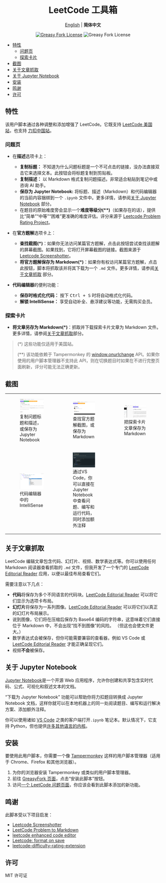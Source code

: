 <div align="center" width="100%">

# LeetCode 工具箱 <!-- omit from toc -->

[English](/README.md) | **简体中文**

<a href="https://greasyfork.org/zh-CN/scripts/532158"><img alt="Greasy Fork License" src="https://img.shields.io/greasyfork/v/532158"></a>
![Greasy Fork License](https://img.shields.io/greasyfork/l/532158)

</div>

- [特性](#特性)
  - [问题页](#问题页)
  - [探索卡片](#探索卡片)
- [截图](#截图)
- [关于文章抓取](#关于文章抓取)
- [关于 Jupyter Notebook](#关于-jupyter-notebook)
- [安装](#安装)
- [鸣谢](#鸣谢)
- [许可](#许可)

## 特性

该用户脚本通过各种调整和添加增强了 LeetCode。它既支持 [LeetCode 美国站](https://leetcode.com)，也支持 [力扣中国站](https://leetcode.cn)。

### 问题页

- 在**描述**选项卡上：
    - **复制标题：** 不知道为什么问题标题是一个不可点击的链接，没办法直接双击它来选择文本。此按钮会将标题复制到剪贴板。
    - **复制描述：** 以 Markdown 格式复制问题描述。非常适合粘贴到笔记中或咨询 AI 助手。
    - **保存为 Jupyter Notebook:** 将标题、描述（Markdown）和代码编辑器的当前内容捆绑到一个 `.ipynb` 文件中。更多详情，请参阅[关于 Jupyter Notebook](#关于-jupyter-notebook) 部分。
    - 在题目的原始难度旁会显示一个**难度等级分(\*\*)**（如果存在的话），提供比“简单”“中等”“困难”更准确的难度评估。评分来源于 [Leetcode Problem Rating Project](https://github.com/zerotrac/leetcode_problem_rating)。

- 在**官方题解**选项卡上：
    - **查找截图(\*)**：如果你无法访问某篇官方题解，点击此按钮尝试查找该题解的屏幕截图。如果找到，它将打开屏幕截图的链接。截图来源于 [Leetcode Screenshotter](https://github.com/akhilkammila/leetcode-screenshotter)。
    - **将官方题解保存为 Markdown(\*)**：如果你有权访问某篇官方题解，点击此按钮，脚本将抓取该并将其下载为一个 `.md` 文件。更多详情，请参阅[关于文章抓取](#关于文章抓取) 部分。

- **代码编辑器**的便利功能：
    - **保存时格式化代码：** 按下 <kbd>Ctrl + S</kbd> 时将自动格式化代码。
    - **解锁 IntelliSense：** 享受自动补全、悬浮建议等功能，无需购买会员。

### 探索卡片

- **将文章另存为 Markdown(\*)**：抓取并下载探索卡片文章为 Markdown 文件。更多详情，请参阅[关于文章抓取](#关于文章抓取)部分。

> (\*) 这些功能仅适用于美国站。
>
> (\*\*) 该功能依赖于 Tampermonkey 的 [window.onurlchange](https://www.tampermonkey.net/documentation.php#api:window.onurlchange) API。如果你使用的用户脚本管理器不支持此 API，则在切换题目时如果在不进行完整页面刷新，评分可能无法正确更新。

## 截图

<table>
    <tr>
        <td>
            <figure>
                <img src="assets/screenshot-1.png" />
                <figcaption>复制问题标题和描述，或保存为 Jupyter Notebook</figcaption>
            </figure>
        </td>
        <td>
            <figure>
                <img src="assets/screenshot-2.png" />
                <figcaption>查找官方题解截图，或保存为 Markdown</figcaption>
            </figure>
        </td>
        <td>
            <figure>
                <img src="assets/screenshot-5.png" />
                <figcaption>把探索卡片文章保存为 Markdown</figcaption>
            </figure>
        </td>
    </tr>
    <tr>
        <td>
            <figure>
                <img src="assets/screenshot-4.png" />
                <figcaption>代码编辑器中的 IntelliSense</figcaption>
            </figure>
        </td>
        <td>
            <figure>
                <img src="assets/screenshot-3.png" />
                <figcaption>
                    通过VS Code，你可以直接在 Jupyter Notebook 中查看问题、编写和运行代码，同时添加额外注释
                </figcaption>
            </figure>
        </td>
    </tr>

</table>

## 关于文章抓取

LeetCode 编辑文章包含代码、幻灯片、视频、数学表达式等。你可以使用任何 Markdown 阅读器查看抓取的 `.md` 文件，但我开发了一个专门的 [LeetCode Editorial Reader](https://leetcode-editorial-reader.vercel.app/) 应用，以便以最佳布局查看它们。

需要注意以下几点：

- **代码**将保存为多个不同语言的代码块。[LeetCode Editorial Reader](https://leetcode-editorial-reader.vercel.app/) 可以将它们显示为选项卡布局。
- **幻灯片**将保存为一系列图像。[LeetCode Editorial Reader](https://leetcode-editorial-reader.vercel.app/) 可以将它们以真正的幻灯片布局展示。
- 说到图像，它们将在压缩后保存为 Base64 编码的字符串，这意味着它们直接位于 Markdown 中，不会出现“找不到图像”的风险。 （但这也会使文件更大。）
- 数学表达式会被保存，但你可能需要兼容的查看器，例如 VS Code 或 [LeetCode Editorial Reader](https://leetcode-editorial-reader.vercel.app/) 才能正确呈现它们。
- 视频**不会**被保存。

## 关于 Jupyter Notebook

[Jupyter Notebook](https://jupyter-notebook.readthedocs.io/en/latest/)是一个开源 Web 应用程序，允许你创建和共享包含实时代码、公式、可视化和叙述文本的文档。

“下载为 Jupyter Notebook” 功能可以帮助你将力扣题目转换成 Jupyter Notebook 文档，这样你就可以在本地机器上的同一处阅读题目、编写和运行解决方案、添加额外注释。

你可以使用诸如 [VS Code](https://code.visualstudio.com/docs/datascience/jupyter-notebooks) 之类的客户端打开`.ipynb` 笔记本。默认情况下，它支持 Python，但也提供[许多其他语言的内核](https://github.com/jupyter/jupyter/wiki/Jupyter-kernels)。

## 安装

要使用此用户脚本，你需要一个像 [Tampermonkey](https://www.tampermonkey.net/) 这样的用户脚本管理器（适用于 Chrome、Firefox 和其他浏览器）。

1. 为你的浏览器安装 Tampermonkey 或类似的用户脚本管理器。
2. 前往 [GreasyFork 页面](https://greasyfork.org/zh-CN/scripts/532158)，点击“安装此脚本”按钮。
3. 访问[一个 LeetCode 问题页面](https://leetcode.cn/problems/two-sum/)，你应该会看到此脚本添加的新功能。

## 鸣谢

此脚本受以下项目启发：

- [Leetcode Screenshotter](https://github.com/akhilkammila/leetcode-screenshotter)
- [LeetCode Problem to Markdown](https://greasyfork.org/en/scripts/448601)
- [leetcode enhanced code editor](https://greasyfork.org/en/scripts/502740-leetcode-enhanced-code-editor)
- [Leetcode: format on save](https://greasyfork.org/en/scripts/481927-leetcode-format-on-save)
- [leetcode-difficulty-rating-extension](https://github.com/boenshao/leetcode-difficulty-rating-extension)

## 许可

MIT 许可证
